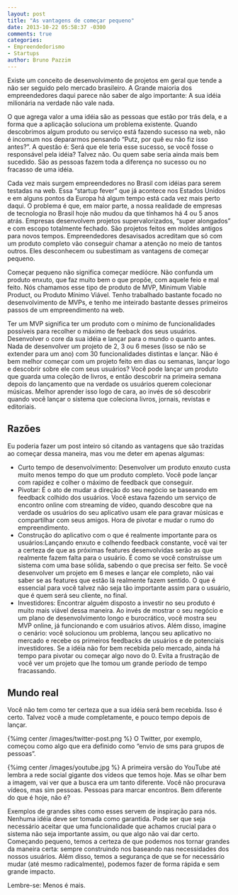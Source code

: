 ```yaml
---
layout: post
title: "As vantagens de começar pequeno"
date: 2013-10-22 05:58:37 -0300
comments: true
categories:
- Empreendedorismo
- Startups
author: Bruno Pazzim
---
```


Existe um conceito de desenvolvimento de projetos em geral que tende a não ser seguido pelo mercado brasileiro. A Grande maioria dos empreendedores daqui parece não saber de algo importante: A sua idéia milionária na verdade não vale nada.

<!-- more -->

O que agrega valor a uma idéia são as pessoas que estão por trás dela, e a forma que a aplicação soluciona um problema existente. Quando descobrimos algum produto ou serviço está fazendo sucesso na web, não é incomum nos depararmos pensando “Putz, por quê eu não fiz isso antes?”. A questão é: Será que ele teria esse sucesso, se você fosse o responsável pela idéia? Talvez não. Ou quem sabe seria ainda mais bem sucedido. São as pessoas fazem toda a diferença no sucesso ou no fracasso de uma idéia.

Cada vez mais surgem empreendedores no Brasil com idéias para serem testadas na web. Essa “startup fever” que já acontece nos Estados Unidos e em alguns pontos da Europa há algum tempo está cada vez mais perto daqui. O problema é que, em maior parte, a nossa realidade de empresas de tecnologia no Brasil hoje não mudou da que tínhamos há 4 ou 5 anos atrás. Empresas desenvolvem projetos supervalorizados, “super alongados” e com escopo totalmente fechado. São projetos feitos em moldes antigos para novos tempos. Empreendedores desavisados acreditam que só com um produto completo vão conseguir chamar a atenção no meio de tantos outros. Eles desconhecem ou subestimam as vantagens de começar pequeno.

Começar pequeno não significa começar medíócre. Não confunda um produto enxuto, que faz muito bem o que propõe, com aquele feio e mal feito. Nós chamamos esse tipo de produto de MVP, Minimum Viable Product, ou Produto Mínimo Viável. Tenho trabalhado bastante focado no desenvolvimento de MVPs, e tenho me inteirado bastante desses primeiros passos de um empreendimento na web.

Ter um MVP significa ter um produto com o mínimo de funcionalidades possíveis para recolher o máximo de feeback dos seus usuários. Desenvolver o core da sua idéia e lançar para o mundo o quanto antes. Nada de desenvolver um projeto de 2, 3 ou 6 meses (isso se não se extender para um ano) com 30 funcionalidades distintas e lançar. Não é bem melhor começar com um projeto feito em dias ou semanas, lançar logo e descobrir sobre ele com seus usuários? Você pode lançar um produto que guarda uma coleção de livros, e então descobrir na primeira semana depois do lançamento que na verdade os usuários querem colecionar músicas. Melhor aprender isso logo de cara, ao invés de só descobrir quando você lançar o sistema que coleciona livros, jornais, revistas e editoriais.

<h2>Razões</h2>

Eu poderia fazer um post inteiro só citando as vantagens que são trazidas ao começar dessa maneira, mas vou me deter em apenas algumas:

<ul>
  <li>Curto tempo de desenvolvimento: Desenvolver um produto enxuto custa muito menos tempo do que um produto completo. Você pode lançar com rapidez e colher o máximo de feedback que conseguir.</li>
  <li>Pivotar: É o ato de mudar a direção do seu negócio se baseando em feedback colhido dos usuários. Você estava fazendo um serviço de encontro online com streaming de vídeo, quando descobre que na verdade os usuários do seu aplicativo usam ele para gravar músicas e compartilhar com seus amigos. Hora de pivotar e mudar o rumo do empreendimento.</li>
  <li>Construção do aplicativo com o que é realmente importante para os usuários:Lançando enxuto e colhendo feedback constante, você vai ter a certeza de que as próximas features desenvolvidas serão as que realmente fazem falta para o usuário. É como se você construísse um sistema com uma base sólida, sabendo o que precisa ser feito. Se você desenvolver um projeto em 6 meses e lançar ele completo, não vai saber se as features que estão lá realmente fazem sentido. O que é essencial para você talvez não seja tão importante assim para o usuário, que é quem será seu cliente, no final.</li>
  <li>Investidores: Encontrar alguém disposto a investir no seu produto é muito mais viável dessa maneira. Ao invés de mostrar o seu negócio e um plano de desenvolvimento longo e burocrático, você mostra seu MVP online, já funcionando e com usuários ativos. Além disso, imagine o cenário: você solucionou um problema, lançou seu aplicativo no mercado e recebe os primeiros feedbacks de usuários e de potenciais investidores. Se a idéia não for bem recebida pelo mercado, ainda há tempo para pivotar ou começar algo novo do 0. Evita a frustração de você ver um projeto que lhe tomou um grande período de tempo fracassando.</li>
</ul>

<h2>Mundo real</h2>
Você não tem como ter certeza que a sua idéia será bem recebida. Isso é certo. Talvez você a mude completamente, e pouco tempo depois de lançar.

{%img center /images/twitter-post.png %}
O Twitter, por exemplo, começou como algo que era definido como “envio de sms para grupos de pessoas”.

{%img center /images/youtube.jpg %}
A primeira versão do YouTube até lembra a rede social gigante dos vídeos que temos hoje. Mas se olhar bem a imagem, vai ver que a busca era um tanto diferente. Você não procurava vídeos, mas sim pessoas. Pessoas para marcar encontros. Bem diferente do que é hoje, não é?

Exemplos de grandes sites como esses servem de inspiração para nós. Nenhuma idéía deve ser tomada como garantida. Pode ser que seja necessário aceitar que uma funcionalidade que achamos crucial para o sistema não seja importante assim, ou que algo não vai dar certo. Começando pequeno, temos a certeza de que podemos nos tornar grandes da maneira certa: sempre construindo nos baseando nas necessidades dos nossos usuários. Além disso, temos a segurança de que se for necessário mudar (até mesmo radicalmente), podemos fazer de forma rápida e sem grande impacto.

Lembre-se: Menos é mais.
